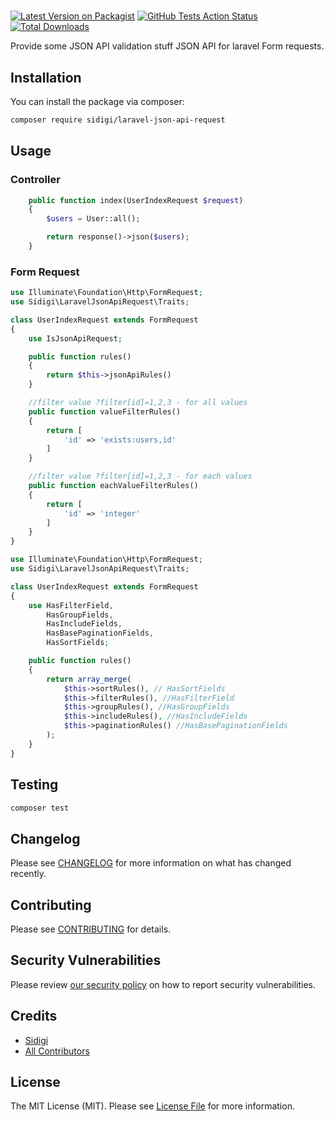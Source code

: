 #

[![Latest Version on Packagist](https://img.shields.io/packagist/v/sidigi/laravel-json-api-request.svg?style=flat-square)](https://packagist.org/packages/sidigi/laravel-json-api-request)
[![GitHub Tests Action Status](https://img.shields.io/github/workflow/status/sidigi/laravel-json-api-request/run-tests?label=tests)](https://github.com/sidigi/laravel-json-api-request/actions?query=workflow%3Arun-tests+branch%3Amaster)
[![Total Downloads](https://img.shields.io/packagist/dt/sidigi/laravel-json-api-request.svg?style=flat-square)](https://packagist.org/packages/sidigi/laravel-json-api-request)

Provide some JSON API validation stuff JSON API for laravel Form requests.

## Installation

You can install the package via composer:

```bash
composer require sidigi/laravel-json-api-request
```

## Usage

### Controller

```php
    public function index(UserIndexRequest $request)
    {
        $users = User::all();

        return response()->json($users);
    }
```

### Form Request

```php
use Illuminate\Foundation\Http\FormRequest;
use Sidigi\LaravelJsonApiRequest\Traits;

class UserIndexRequest extends FormRequest
{
    use IsJsonApiRequest;

    public function rules()
    {
        return $this->jsonApiRules()
    }

    //filter value ?filter[id]=1,2,3 - for all values
    public function valueFilterRules()
    {
        return [
            'id' => 'exists:users,id'
        ]
    }

    //filter value ?filter[id]=1,2,3 - for each values
    public function eachValueFilterRules()
    {
        return [
            'id' => 'integer'
        ]
    }
}
```

```php
use Illuminate\Foundation\Http\FormRequest;
use Sidigi\LaravelJsonApiRequest\Traits;

class UserIndexRequest extends FormRequest
{
    use HasFilterField,
        HasGroupFields,
        HasIncludeFields,
        HasBasePaginationFields,
        HasSortFields;

    public function rules()
    {
        return array_merge(
            $this->sortRules(), // HasSortFields
            $this->filterRules(), //HasFilterField
            $this->groupRules(), //HasGroupFields
            $this->includeRules(), //HasIncludeFields
            $this->paginationRules() //HasBasePaginationFields
        );
    }
}
```

## Testing

```bash
composer test
```

## Changelog

Please see [CHANGELOG](CHANGELOG.md) for more information on what has changed recently.

## Contributing

Please see [CONTRIBUTING](.github/CONTRIBUTING.md) for details.

## Security Vulnerabilities

Please review [our security policy](../../security/policy) on how to report security vulnerabilities.

## Credits

-   [Sidigi](https://github.com/Sidigi)
-   [All Contributors](../../contributors)

## License

The MIT License (MIT). Please see [License File](LICENSE.md) for more information.
